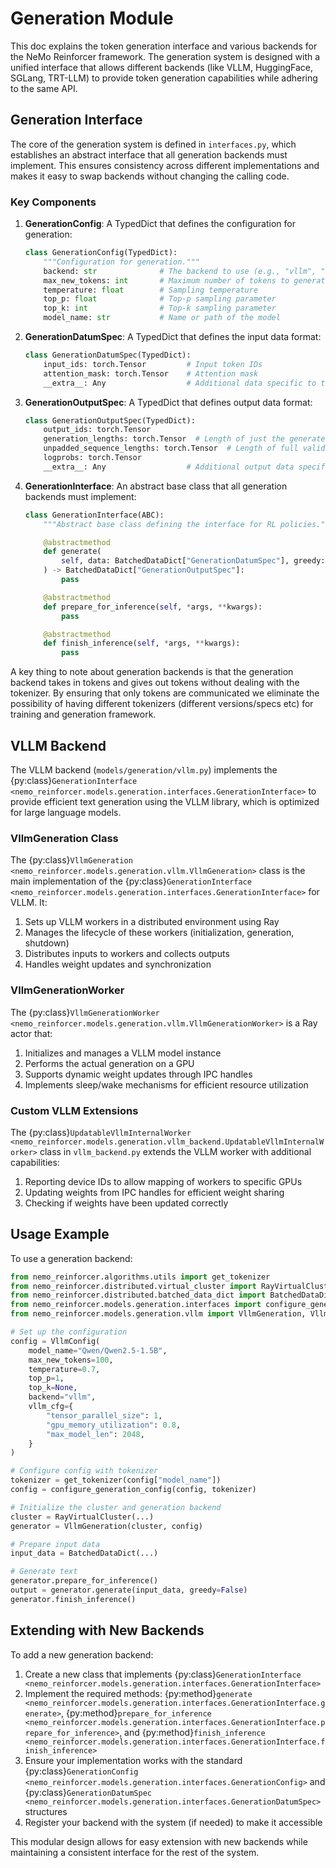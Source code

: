 # Generation Module

This doc explains the token generation interface and various backends for the NeMo Reinforcer framework. The generation system is designed with a unified interface that allows different backends (like VLLM, HuggingFace, SGLang, TRT-LLM) to provide token generation capabilities while adhering to the same API.

## Generation Interface

The core of the generation system is defined in `interfaces.py`, which establishes an abstract interface that all generation backends must implement. This ensures consistency across different implementations and makes it easy to swap backends without changing the calling code.

### Key Components

1. **GenerationConfig**: A TypedDict that defines the configuration for generation:
   ```python
   class GenerationConfig(TypedDict):
       """Configuration for generation."""
       backend: str              # The backend to use (e.g., "vllm", "hf")
       max_new_tokens: int       # Maximum number of tokens to generate
       temperature: float        # Sampling temperature
       top_p: float              # Top-p sampling parameter 
       top_k: int                # Top-k sampling parameter
       model_name: str           # Name or path of the model
   ```

2. **GenerationDatumSpec**: A TypedDict that defines the input data format:
   ```python
   class GenerationDatumSpec(TypedDict):
       input_ids: torch.Tensor         # Input token IDs
       attention_mask: torch.Tensor    # Attention mask
       __extra__: Any                  # Additional data specific to the backend
   ```

3. **GenerationOutputSpec**: A TypedDict that defines output data format:
   ```python
   class GenerationOutputSpec(TypedDict):
       output_ids: torch.Tensor
       generation_lengths: torch.Tensor  # Length of just the generated response part
       unpadded_sequence_lengths: torch.Tensor  # Length of full valid sequence (input + generated response)
       logprobs: torch.Tensor
       __extra__: Any                  # Additional output data specific to the backend
   ```

4. **GenerationInterface**: An abstract base class that all generation backends must implement:
   ```python
   class GenerationInterface(ABC):
       """Abstract base class defining the interface for RL policies."""

       @abstractmethod
       def generate(
           self, data: BatchedDataDict["GenerationDatumSpec"], greedy: bool
       ) -> BatchedDataDict["GenerationOutputSpec"]:
           pass

       @abstractmethod
       def prepare_for_inference(self, *args, **kwargs):
           pass

       @abstractmethod
       def finish_inference(self, *args, **kwargs):
           pass
   ```

A key thing to note about generation backends is that the generation backend takes in tokens and gives out tokens without dealing with the tokenizer. By ensuring that only tokens are communicated we eliminate the possibility of having different tokenizers (different versions/specs etc) for training and generation framework.

## VLLM Backend

The VLLM backend (`models/generation/vllm.py`) implements the {py:class}`GenerationInterface <nemo_reinforcer.models.generation.interfaces.GenerationInterface>` to provide efficient text generation using the VLLM library, which is optimized for large language models.

### VllmGeneration Class

The {py:class}`VllmGeneration <nemo_reinforcer.models.generation.vllm.VllmGeneration>` class is the main implementation of the {py:class}`GenerationInterface <nemo_reinforcer.models.generation.interfaces.GenerationInterface>` for VLLM. It:

1. Sets up VLLM workers in a distributed environment using Ray
2. Manages the lifecycle of these workers (initialization, generation, shutdown)
3. Distributes inputs to workers and collects outputs
4. Handles weight updates and synchronization

### VllmGenerationWorker

The {py:class}`VllmGenerationWorker <nemo_reinforcer.models.generation.vllm.VllmGenerationWorker>` is a Ray actor that:

1. Initializes and manages a VLLM model instance
2. Performs the actual generation on a GPU
3. Supports dynamic weight updates through IPC handles
4. Implements sleep/wake mechanisms for efficient resource utilization

### Custom VLLM Extensions

The {py:class}`UpdatableVllmInternalWorker <nemo_reinforcer.models.generation.vllm_backend.UpdatableVllmInternalWorker>` class in `vllm_backend.py` extends the VLLM worker with additional capabilities:

1. Reporting device IDs to allow mapping of workers to specific GPUs
2. Updating weights from IPC handles for efficient weight sharing
3. Checking if weights have been updated correctly

## Usage Example

To use a generation backend:

```python
from nemo_reinforcer.algorithms.utils import get_tokenizer
from nemo_reinforcer.distributed.virtual_cluster import RayVirtualCluster
from nemo_reinforcer.distributed.batched_data_dict import BatchedDataDict
from nemo_reinforcer.models.generation.interfaces import configure_generation_config
from nemo_reinforcer.models.generation.vllm import VllmGeneration, VllmConfig

# Set up the configuration
config = VllmConfig(
    model_name="Qwen/Qwen2.5-1.5B",
    max_new_tokens=100,
    temperature=0.7,
    top_p=1,
    top_k=None,
    backend="vllm",
    vllm_cfg={
        "tensor_parallel_size": 1,
        "gpu_memory_utilization": 0.8,
        "max_model_len": 2048,
    }
)

# Configure config with tokenizer
tokenizer = get_tokenizer(config["model_name"])
config = configure_generation_config(config, tokenizer)

# Initialize the cluster and generation backend
cluster = RayVirtualCluster(...)
generator = VllmGeneration(cluster, config)

# Prepare input data
input_data = BatchedDataDict(...)

# Generate text
generator.prepare_for_inference()
output = generator.generate(input_data, greedy=False)
generator.finish_inference()
```

## Extending with New Backends

To add a new generation backend:

1. Create a new class that implements {py:class}`GenerationInterface <nemo_reinforcer.models.generation.interfaces.GenerationInterface>`
2. Implement the required methods: {py:method}`generate <nemo_reinforcer.models.generation.interfaces.GenerationInterface.generate>`, {py:method}`prepare_for_inference <nemo_reinforcer.models.generation.interfaces.GenerationInterface.prepare_for_inference>`, and {py:method}`finish_inference <nemo_reinforcer.models.generation.interfaces.GenerationInterface.finish_inference>`
3. Ensure your implementation works with the standard {py:class}`GenerationConfig <nemo_reinforcer.models.generation.interfaces.GenerationConfig>` and {py:class}`GenerationDatumSpec <nemo_reinforcer.models.generation.interfaces.GenerationDatumSpec>` structures
4. Register your backend with the system (if needed) to make it accessible

This modular design allows for easy extension with new backends while maintaining a consistent interface for the rest of the system.
